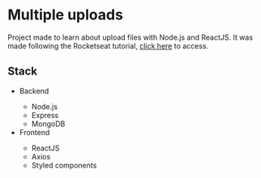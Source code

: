 # Multiple uploads

Project made to learn about upload files with Node.js and ReactJS.
It was made following the Rocketseat tutorial, [click here](https://www.youtube.com/watch?v=G5UZmvkLWSQ) to access.

## Stack

<ul>
  <li>Backend</li>
    <ul>
      <li>Node.js</li>
      <li>Express</li>
      <li>MongoDB</li>
    </ul>
  <li>Frontend</li>
    <ul>
      <li>ReactJS</li>
      <li>Axios</li>
      <li>Styled components</li>
    </ul>
</ul>
